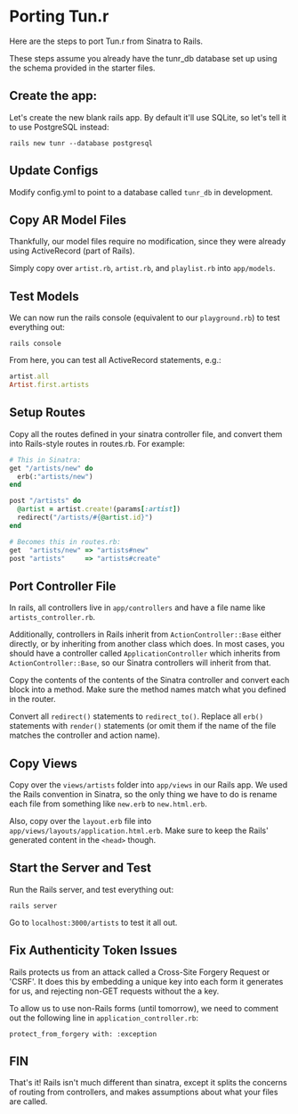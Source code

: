 # Porting Tun.r

Here are the steps to port Tun.r from Sinatra to Rails.

These steps assume you already have the tunr_db database set up using the
schema provided in the starter files.

## Create the app:

Let's create the new blank rails app. By default it'll use SQLite, so let's tell
it to use PostgreSQL instead:

    rails new tunr --database postgresql

## Update Configs

Modify config.yml to point to a database called `tunr_db` in development.

## Copy AR Model Files

Thankfully, our model files require no modification, since they were already
using ActiveRecord (part of Rails).

Simply copy over `artist.rb`, `artist.rb`, and `playlist.rb` into `app/models`.

## Test Models

We can now run the rails console (equivalent to our `playground.rb`) to test
everything out:

    rails console

From here, you can test all ActiveRecord statements, e.g.:

```ruby
artist.all
Artist.first.artists
```

## Setup Routes

Copy all the routes defined in your sinatra controller file, and convert them
into Rails-style routes in routes.rb. For example:

```ruby
# This in Sinatra:
get "/artists/new" do
  erb(:"artists/new")
end

post "/artists" do
  @artist = artist.create!(params[:artist])
  redirect("/artists/#{@artist.id}")
end

# Becomes this in routes.rb:
get  "artists/new" => "artists#new"
post "artists"     => "artists#create"
```

## Port Controller File

In rails, all controllers live in `app/controllers` and have a file name like
`artists_controller.rb`.

Additionally, controllers in Rails inherit from `ActionController::Base` either
directly, or by inheriting from another class which does. In most cases, you
should have a controller called `ApplicationController` which inherits from
`ActionController::Base`, so our Sinatra controllers will inherit from that.

Copy the contents of the contents of the Sinatra controller and convert each
block into a method. Make sure the method names match what you defined in the
router.

Convert all `redirect()` statements to `redirect_to()`. Replace all `erb()`
statements with `render()` statements (or omit them if the name of the file
matches the controller and action name).


## Copy Views

Copy over the `views/artists` folder into `app/views` in our Rails app. We used
the Rails convention in Sinatra, so the only thing we have to do is rename
each file from something like `new.erb` to `new.html.erb`.

Also, copy over the `layout.erb` file into
`app/views/layouts/application.html.erb`. Make sure to keep the Rails' generated
content in the `<head>` though.

## Start the Server and Test

Run the Rails server, and test everything out:

    rails server

Go to `localhost:3000/artists` to test it all out.

## Fix Authenticity Token Issues

Rails protects us from an attack called a Cross-Site Forgery Request or 'CSRF'.
It does this by embedding a unique key into each form it generates for us, and
rejecting non-GET requests without the a key.

To allow us to use non-Rails forms (until tomorrow), we need to comment out the
following line in `application_controller.rb`:

    protect_from_forgery with: :exception

## FIN

That's it! Rails isn't much different than sinatra, except it splits the concerns
of routing from controllers, and makes assumptions about what your files are
called.
